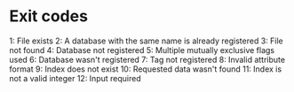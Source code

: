 # Exit codes

1: File exists
2: A database with the same name is already registered
3: File not found
4: Database not registered
5: Multiple mutually exclusive flags used
6: Database wasn't registered
7: Tag not registered
8: Invalid attribute format
9: Index does not exist
10: Requested data wasn't found
11: Index is not a valid integer
12: Input required
